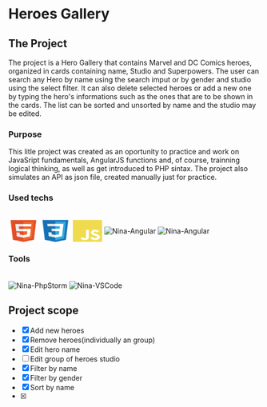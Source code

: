# Heroes Gallery

## The Project
The project is a Hero Gallery that contains Marvel and DC Comics heroes, organized in cards containing name, Studio and Superpowers.
The user can search any Hero by name using the search imput or by gender and studio using the select filter. It can also delete selected heroes or add a new one by typing the hero's informations such as the ones that are to be shown in the cards. The list can be sorted and unsorted by name and the studio may be edited.

### Purpose
This litle project was created as an oportunity to practice and work on JavaSript fundamentals, AngularJS functions and, of course, trainning logical thinking, as well as get introduced to PHP sintax.
The project also simulates an API as json file, created manually just for practice.

### Used techs
<div style="display: inline_block"><br>
  <img align="center" alt="Nina-HTML" height="45" width="60" src="https://raw.githubusercontent.com/devicons/devicon/master/icons/html5/html5-original.svg">
  <img align="center" alt="Nina-CSS" height="45" width="60" src="https://raw.githubusercontent.com/devicons/devicon/master/icons/css3/css3-original.svg">
  <img align="center" alt="Nina-Js" height="45" width="60" src="https://raw.githubusercontent.com/devicons/devicon/master/icons/javascript/javascript-plain.svg">	 
  <img align="center" alt="Nina-Angular" height="45" width="60" src="https://cdn.jsdelivr.net/gh/devicons/devicon@latest/icons/angularjs/angularjs-original.svg">   
  <img align="center" alt="Nina-Angular" height="45" width="60" src="https://cdn.jsdelivr.net/gh/devicons/devicon@latest/icons/php/php-original.svg">
</div>

### Tools
<div style="display: inline_block"><br> 
  <img align="center" alt="Nina-PhpStorm" height="45" width="60" src="https://cdn.jsdelivr.net/gh/devicons/devicon@latest/icons/phpstorm/phpstorm-original.svg">
  <img align="center" alt="Nina-VSCode" height="45" width="60" src="https://cdn.jsdelivr.net/gh/devicons/devicon@latest/icons/vscode/vscode-original.svg">
</div>

## Project scope
- [x] Add new heroes
- [x] Remove heroes(individually an group)
- [x] Edit hero name
- [ ] Edit group of heroes studio
- [x] Filter by name
- [x] Filter by gender
- [x] Sort by name
- [x] 


